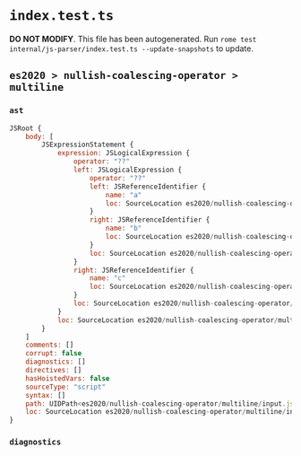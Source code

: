 # `index.test.ts`

**DO NOT MODIFY**. This file has been autogenerated. Run `rome test internal/js-parser/index.test.ts --update-snapshots` to update.

## `es2020 > nullish-coalescing-operator > multiline`

### `ast`

```javascript
JSRoot {
	body: [
		JSExpressionStatement {
			expression: JSLogicalExpression {
				operator: "??"
				left: JSLogicalExpression {
					operator: "??"
					left: JSReferenceIdentifier {
						name: "a"
						loc: SourceLocation es2020/nullish-coalescing-operator/multiline/input.js 1:0-1:1 (a)
					}
					right: JSReferenceIdentifier {
						name: "b"
						loc: SourceLocation es2020/nullish-coalescing-operator/multiline/input.js 2:5-2:6 (b)
					}
					loc: SourceLocation es2020/nullish-coalescing-operator/multiline/input.js 1:0-2:6
				}
				right: JSReferenceIdentifier {
					name: "c"
					loc: SourceLocation es2020/nullish-coalescing-operator/multiline/input.js 3:5-3:6 (c)
				}
				loc: SourceLocation es2020/nullish-coalescing-operator/multiline/input.js 1:0-3:6
			}
			loc: SourceLocation es2020/nullish-coalescing-operator/multiline/input.js 1:0-3:7
		}
	]
	comments: []
	corrupt: false
	diagnostics: []
	directives: []
	hasHoistedVars: false
	sourceType: "script"
	syntax: []
	path: UIDPath<es2020/nullish-coalescing-operator/multiline/input.js>
	loc: SourceLocation es2020/nullish-coalescing-operator/multiline/input.js 1:0-4:0
}
```

### `diagnostics`

```

```
